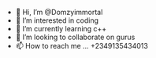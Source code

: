 - 👋 Hi, I’m @Domzyimmortal
- 👀 I’m interested in coding
- 🌱 I’m currently learning c++
- 💞️ I’m looking to collaborate on gurus
- 📫 How to reach me ... +2349135434013

<!---
Domzyimmortal/Domzyimmortal is a ✨ special ✨ repository because its `README.md` (this file) appears on your GitHub profile.
You can click the Preview link to take a look at your changes.
--->
